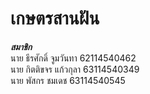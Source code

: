 # เกษตรสานฝัน
***สมาชิก***\
นาย ธีรศักดิ์ จูมวันทา 62114540462\
นาย กิตติขจร แก้วกุลา 63114540349\
นาย พัสกร ชมเดช 63114540545

